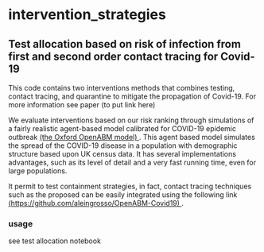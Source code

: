 # intervention_strategies
## Test allocation based on risk of infection from first and second order contact tracing for Covid-19

This code contains two interventions methods that combines testing, contact tracing, and quarantine to mitigate the propagation of Covid-19. For more information see paper (to put link here) 
 
 We evaluate interventions based on our risk ranking through simulations of a fairly realistic agent-based model calibrated for COVID-19 epidemic outbreak [ (the Oxford OpenABM model) ](https://github.com/BDI-pathogens/OpenABM-Covid19). 
 This agent based model simulates the spread of the COVID-19 disease in a population with demographic structure based upon UK census data.  It has several implementations advantages, such as its level of detail and a very fast running time, even for large populations. 
 
 It permit to test containment strategies, in fact, contact tracing techniques such as the proposed can be easily integrated using the following link [ (https://github.com/aleingrosso/OpenABM-Covid19) ](https://github.com/aleingrosso/OpenABM-Covid19). 

### usage
see test allocation notebook
